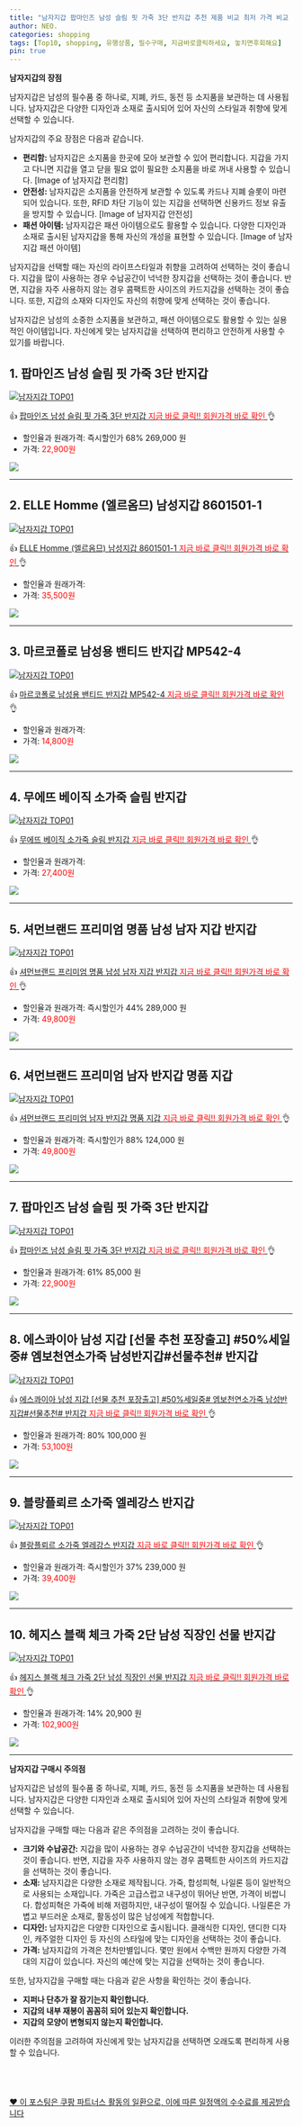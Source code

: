 ```yaml
---
title: "남자지갑 팝마인즈 남성 슬림 핏 가죽 3단 반지갑 추천 제품 비교 최저 가격 비교 장점 구매가이드"
author: NEO.
categories: shopping
tags: [Top10, shopping, 유행상품, 필수구매, 지금바로클릭하세요, 놓치면후회해요]
pin: true
---
```

**남자지갑의 장점**

남자지갑은 남성의 필수품 중 하나로, 지폐, 카드, 동전 등 소지품을 보관하는 데 사용됩니다. 남자지갑은 다양한 디자인과 소재로 출시되어 있어 자신의 스타일과 취향에 맞게 선택할 수 있습니다.

남자지갑의 주요 장점은 다음과 같습니다.

* **편리함:** 남자지갑은 소지품을 한곳에 모아 보관할 수 있어 편리합니다. 지갑을 가지고 다니면 지갑을 열고 닫을 필요 없이 필요한 소지품을 바로 꺼내 사용할 수 있습니다.
[Image of 남자지갑 편리함]
* **안전성:** 남자지갑은 소지품을 안전하게 보관할 수 있도록 카드나 지폐 슬롯이 마련되어 있습니다. 또한, RFID 차단 기능이 있는 지갑을 선택하면 신용카드 정보 유출을 방지할 수 있습니다.
[Image of 남자지갑 안전성]
* **패션 아이템:** 남자지갑은 패션 아이템으로도 활용할 수 있습니다. 다양한 디자인과 소재로 출시된 남자지갑을 통해 자신의 개성을 표현할 수 있습니다.
[Image of 남자지갑 패션 아이템]

남자지갑을 선택할 때는 자신의 라이프스타일과 취향을 고려하여 선택하는 것이 좋습니다. 지갑을 많이 사용하는 경우 수납공간이 넉넉한 장지갑을 선택하는 것이 좋습니다. 반면, 지갑을 자주 사용하지 않는 경우 콤팩트한 사이즈의 카드지갑을 선택하는 것이 좋습니다. 또한, 지갑의 소재와 디자인도 자신의 취향에 맞게 선택하는 것이 좋습니다.

남자지갑은 남성의 소중한 소지품을 보관하고, 패션 아이템으로도 활용할 수 있는 실용적인 아이템입니다. 자신에게 맞는 남자지갑을 선택하여 편리하고 안전하게 사용할 수 있기를 바랍니다.

   

## 1. 팝마인즈 남성 슬림 핏 가죽 3단 반지갑

[![남자지갑 TOP01](https://thumbnail8.coupangcdn.com/thumbnails/remote/490x490ex/image/vendor_inventory/6c67/244175ba078831890be01b14914b49c79b48e8fe85a327224ac3127c7a94.jpg)](https://link.coupang.com/re/AFFSDP?lptag=AF3617701&subid=GithubCoopas&pageKey=6761409006&traceid=V0-153&itemId=15846572986&vendorItemId=83289924405)


👍 [팝마인즈 남성 슬림 핏 가죽 3단 반지갑 <font color=red> 지금 바로 클릭!! 회원가격 바로 확인 </font> ](https://link.coupang.com/re/AFFSDP?lptag=AF3617701&subid=GithubCoopas&pageKey=6761409006&traceid=V0-153&itemId=15846572986&vendorItemId=83289924405) 👌 


- 할인율과 원래가격: 즉시할인가 68%  269,000   원
- 가격: <span style='color:red'>22,900원</span>

[![](/discount_price.png)](https://link.coupang.com/re/AFFSDP?lptag=AF3617701&subid=GithubCoopas&pageKey=6761409006&traceid=V0-153&itemId=15846572986&vendorItemId=83289924405)

---


   

## 2. ELLE Homme (엘르옴므) 남성지갑 8601501-1

[![남자지갑 TOP01](https://thumbnail8.coupangcdn.com/thumbnails/remote/490x490ex/image/vendor_inventory/5f21/49f643664c3c2d734e048657f81e1dee8d448c50bbc97b35eec8f685509c.jpg)](https://link.coupang.com/re/AFFSDP?lptag=AF3617701&subid=GithubCoopas&pageKey=7109306517&traceid=V0-153&itemId=17768228399&vendorItemId=85812809181)


👍 [ELLE Homme (엘르옴므) 남성지갑 8601501-1 <font color=red> 지금 바로 클릭!! 회원가격 바로 확인 </font> ](https://link.coupang.com/re/AFFSDP?lptag=AF3617701&subid=GithubCoopas&pageKey=7109306517&traceid=V0-153&itemId=17768228399&vendorItemId=85812809181) 👌 


- 할인율과 원래가격: 
- 가격: <span style='color:red'>35,500원</span>

[![](/discount_price.png)](https://link.coupang.com/re/AFFSDP?lptag=AF3617701&subid=GithubCoopas&pageKey=7109306517&traceid=V0-153&itemId=17768228399&vendorItemId=85812809181)

---


   

## 3. 마르코폴로 남성용 밴티드 반지갑 MP542-4

[![남자지갑 TOP01](https://thumbnail6.coupangcdn.com/thumbnails/remote/490x490ex/image/retail/images/1281550067693402-c3497546-f2f0-425e-bac3-a3a62d506b54.jpg)](https://link.coupang.com/re/AFFSDP?lptag=AF3617701&subid=GithubCoopas&pageKey=493768&traceid=V0-153&itemId=739439527&vendorItemId=4867144786)


👍 [마르코폴로 남성용 밴티드 반지갑 MP542-4 <font color=red> 지금 바로 클릭!! 회원가격 바로 확인 </font> ](https://link.coupang.com/re/AFFSDP?lptag=AF3617701&subid=GithubCoopas&pageKey=493768&traceid=V0-153&itemId=739439527&vendorItemId=4867144786) 👌 


- 할인율과 원래가격: 
- 가격: <span style='color:red'>14,800원</span>

[![](/discount_price.png)](https://link.coupang.com/re/AFFSDP?lptag=AF3617701&subid=GithubCoopas&pageKey=493768&traceid=V0-153&itemId=739439527&vendorItemId=4867144786)

---


   

## 4. 무에뜨 베이직 소가죽 슬림 반지갑

[![남자지갑 TOP01](https://thumbnail10.coupangcdn.com/thumbnails/remote/490x490ex/image/retail/images/4284259945883579-e9c49e3b-c073-4fc8-b549-75f31b8fe174.jpg)](https://link.coupang.com/re/AFFSDP?lptag=AF3617701&subid=GithubCoopas&pageKey=77752177&traceid=V0-153&itemId=251367599&vendorItemId=5376130701)


👍 [무에뜨 베이직 소가죽 슬림 반지갑 <font color=red> 지금 바로 클릭!! 회원가격 바로 확인 </font> ](https://link.coupang.com/re/AFFSDP?lptag=AF3617701&subid=GithubCoopas&pageKey=77752177&traceid=V0-153&itemId=251367599&vendorItemId=5376130701) 👌 


- 할인율과 원래가격: 
- 가격: <span style='color:red'>27,400원</span>

[![](/discount_price.png)](https://link.coupang.com/re/AFFSDP?lptag=AF3617701&subid=GithubCoopas&pageKey=77752177&traceid=V0-153&itemId=251367599&vendorItemId=5376130701)

---


   

## 5. 셔먼브랜드 프리미엄 명품 남성 남자 지갑 반지갑

[![남자지갑 TOP01](https://thumbnail7.coupangcdn.com/thumbnails/remote/490x490ex/image/vendor_inventory/8af8/e4900996bf785df3cae73333db2994e1b5e9af24a90d225b9acf6c86987d.jpg)](https://link.coupang.com/re/AFFSDP?lptag=AF3617701&subid=GithubCoopas&pageKey=6994951695&traceid=V0-153&itemId=17132275976&vendorItemId=84305363921)


👍 [셔먼브랜드 프리미엄 명품 남성 남자 지갑 반지갑 <font color=red> 지금 바로 클릭!! 회원가격 바로 확인 </font> ](https://link.coupang.com/re/AFFSDP?lptag=AF3617701&subid=GithubCoopas&pageKey=6994951695&traceid=V0-153&itemId=17132275976&vendorItemId=84305363921) 👌 


- 할인율과 원래가격: 즉시할인가 44%  289,000   원
- 가격: <span style='color:red'>49,800원</span>

[![](/discount_price.png)](https://link.coupang.com/re/AFFSDP?lptag=AF3617701&subid=GithubCoopas&pageKey=6994951695&traceid=V0-153&itemId=17132275976&vendorItemId=84305363921)

---


   

## 6. 셔먼브랜드 프리미엄 남자 반지갑 명품 지갑

[![남자지갑 TOP01](https://thumbnail9.coupangcdn.com/thumbnails/remote/490x490ex/image/vendor_inventory/9000/4ab4ba04367abe03387df5853e4844d5992111f5643114fac1ac7fe006bb.jpg)](https://link.coupang.com/re/AFFSDP?lptag=AF3617701&subid=GithubCoopas&pageKey=7329649705&traceid=V0-153&itemId=18815136984&vendorItemId=85945605791)


👍 [셔먼브랜드 프리미엄 남자 반지갑 명품 지갑 <font color=red> 지금 바로 클릭!! 회원가격 바로 확인 </font> ](https://link.coupang.com/re/AFFSDP?lptag=AF3617701&subid=GithubCoopas&pageKey=7329649705&traceid=V0-153&itemId=18815136984&vendorItemId=85945605791) 👌 


- 할인율과 원래가격: 즉시할인가 88%  124,000   원
- 가격: <span style='color:red'>49,800원</span>

[![](/discount_price.png)](https://link.coupang.com/re/AFFSDP?lptag=AF3617701&subid=GithubCoopas&pageKey=7329649705&traceid=V0-153&itemId=18815136984&vendorItemId=85945605791)

---


   

## 7. 팝마인즈 남성 슬림 핏 가죽 3단 반지갑

[![남자지갑 TOP01](https://thumbnail8.coupangcdn.com/thumbnails/remote/490x490ex/image/vendor_inventory/6c67/244175ba078831890be01b14914b49c79b48e8fe85a327224ac3127c7a94.jpg)](https://link.coupang.com/re/AFFSDP?lptag=AF3617701&subid=GithubCoopas&pageKey=6761409006&traceid=V0-153&itemId=15846572986&vendorItemId=83289924405)


👍 [팝마인즈 남성 슬림 핏 가죽 3단 반지갑 <font color=red> 지금 바로 클릭!! 회원가격 바로 확인 </font> ](https://link.coupang.com/re/AFFSDP?lptag=AF3617701&subid=GithubCoopas&pageKey=6761409006&traceid=V0-153&itemId=15846572986&vendorItemId=83289924405) 👌 


- 할인율과 원래가격: 61%  85,000   원
- 가격: <span style='color:red'>22,900원</span>

[![](/discount_price.png)](https://link.coupang.com/re/AFFSDP?lptag=AF3617701&subid=GithubCoopas&pageKey=6761409006&traceid=V0-153&itemId=15846572986&vendorItemId=83289924405)

---


   

## 8. 에스콰이아 남성 지갑 [선물 추천 포장출고] #50%세일중# 엠보천연소가죽 남성반지갑#선물추천# 반지갑

[![남자지갑 TOP01](https://thumbnail7.coupangcdn.com/thumbnails/remote/490x490ex/image/vendor_inventory/e168/7d2dc732f726b9ff06571a420405ac515b372b9554b13c304a8fbc209783.jpg)](https://link.coupang.com/re/AFFSDP?lptag=AF3617701&subid=GithubCoopas&pageKey=234657211&traceid=V0-153&itemId=745091084&vendorItemId=4880713102)


👍 [에스콰이아 남성 지갑 [선물 추천 포장출고] #50%세일중# 엠보천연소가죽 남성반지갑#선물추천# 반지갑 <font color=red> 지금 바로 클릭!! 회원가격 바로 확인 </font> ](https://link.coupang.com/re/AFFSDP?lptag=AF3617701&subid=GithubCoopas&pageKey=234657211&traceid=V0-153&itemId=745091084&vendorItemId=4880713102) 👌 


- 할인율과 원래가격: 80%  100,000   원
- 가격: <span style='color:red'>53,100원</span>

[![](/discount_price.png)](https://link.coupang.com/re/AFFSDP?lptag=AF3617701&subid=GithubCoopas&pageKey=234657211&traceid=V0-153&itemId=745091084&vendorItemId=4880713102)

---


   

## 9. 블랑플뢰르 소가죽 엘레강스 반지갑

[![남자지갑 TOP01](https://thumbnail9.coupangcdn.com/thumbnails/remote/490x490ex/image/retail/images/127879534587605-603cdc6f-2492-42d8-91b5-6b394eeecf75.jpg)](https://link.coupang.com/re/AFFSDP?lptag=AF3617701&subid=GithubCoopas&pageKey=1676124000&traceid=V0-153&itemId=2855604037&vendorItemId=70844908321)


👍 [블랑플뢰르 소가죽 엘레강스 반지갑 <font color=red> 지금 바로 클릭!! 회원가격 바로 확인 </font> ](https://link.coupang.com/re/AFFSDP?lptag=AF3617701&subid=GithubCoopas&pageKey=1676124000&traceid=V0-153&itemId=2855604037&vendorItemId=70844908321) 👌 


- 할인율과 원래가격: 즉시할인가 37%  239,000   원
- 가격: <span style='color:red'>39,400원</span>

[![](/discount_price.png)](https://link.coupang.com/re/AFFSDP?lptag=AF3617701&subid=GithubCoopas&pageKey=1676124000&traceid=V0-153&itemId=2855604037&vendorItemId=70844908321)

---


   

## 10. 헤지스 블랙 체크 가죽 2단 남성 직장인 선물 반지갑

[![남자지갑 TOP01](https://thumbnail8.coupangcdn.com/thumbnails/remote/490x490ex/image/vendor_inventory/f4c5/551a1ff1082130fd9f8df6a06b3610f84f56671b33d49186ace5d01542af.jpeg)](https://link.coupang.com/re/AFFSDP?lptag=AF3617701&subid=GithubCoopas&pageKey=7603181275&traceid=V0-153&itemId=20118044422&vendorItemId=86751412089)


👍 [헤지스 블랙 체크 가죽 2단 남성 직장인 선물 반지갑 <font color=red> 지금 바로 클릭!! 회원가격 바로 확인 </font> ](https://link.coupang.com/re/AFFSDP?lptag=AF3617701&subid=GithubCoopas&pageKey=7603181275&traceid=V0-153&itemId=20118044422&vendorItemId=86751412089) 👌 


- 할인율과 원래가격: 14%  20,900   원
- 가격: <span style='color:red'>102,900원</span>

[![](/discount_price.png)](https://link.coupang.com/re/AFFSDP?lptag=AF3617701&subid=GithubCoopas&pageKey=7603181275&traceid=V0-153&itemId=20118044422&vendorItemId=86751412089)

---
**남자지갑 구매시 주의점**

남자지갑은 남성의 필수품 중 하나로, 지폐, 카드, 동전 등 소지품을 보관하는 데 사용됩니다. 남자지갑은 다양한 디자인과 소재로 출시되어 있어 자신의 스타일과 취향에 맞게 선택할 수 있습니다.

남자지갑을 구매할 때는 다음과 같은 주의점을 고려하는 것이 좋습니다.

* **크기와 수납공간:** 지갑을 많이 사용하는 경우 수납공간이 넉넉한 장지갑을 선택하는 것이 좋습니다. 반면, 지갑을 자주 사용하지 않는 경우 콤팩트한 사이즈의 카드지갑을 선택하는 것이 좋습니다.
* **소재:** 남자지갑은 다양한 소재로 제작됩니다. 가죽, 합성피혁, 나일론 등이 일반적으로 사용되는 소재입니다. 가죽은 고급스럽고 내구성이 뛰어난 반면, 가격이 비쌉니다. 합성피혁은 가죽에 비해 저렴하지만, 내구성이 떨어질 수 있습니다. 나일론은 가볍고 부드러운 소재로, 활동성이 많은 남성에게 적합합니다.
* **디자인:** 남자지갑은 다양한 디자인으로 출시됩니다. 클래식한 디자인, 댄디한 디자인, 캐주얼한 디자인 등 자신의 스타일에 맞는 디자인을 선택하는 것이 좋습니다.
* **가격:** 남자지갑의 가격은 천차만별입니다. 몇만 원에서 수백만 원까지 다양한 가격대의 지갑이 있습니다. 자신의 예산에 맞는 지갑을 선택하는 것이 좋습니다.

또한, 남자지갑을 구매할 때는 다음과 같은 사항을 확인하는 것이 좋습니다.

* **지퍼나 단추가 잘 잠기는지 확인합니다.**
* **지갑의 내부 재봉이 꼼꼼히 되어 있는지 확인합니다.**
* **지갑의 모양이 변형되지 않는지 확인합니다.**

이러한 주의점을 고려하여 자신에게 맞는 남자지갑을 선택하면 오래도록 편리하게 사용할 수 있습니다.<br><br><br><br><br> [ ❤  이 포스팅은 쿠팡 파트너스 활동의 일환으로, 이에 따른 일정액의 수수료를 제공받습니다](https://link.coupang.com/a/bcEFyh)